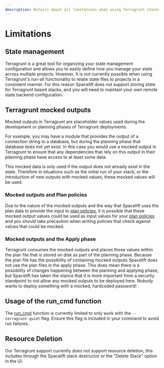 ```yaml
---
description: Details about all limitations when using Terragrunt stacks in spacelift.
---
```


# Limitations

## State management

Terragrunt is a great tool for organizing your state management configuration and allows you to easily define how you manage your state across multiple projects. However, It is not currently possible when using Terragrunt's run-all functionality to relate state files to projects in a consistent manner. For this reason Spacelift does not support storing state for Terragrunt based stacks, and you will need to maintain your own remote state backend configuration.

## Terragrunt mocked outputs

Mocked outputs in Terragrunt are placeholder values used during the development or planning phases of Terragrunt deployments.

For example, you may have a module that provides the output of a connection string to a database, but during the planning phase that database does not yet exist. In this case you would use a mocked output in Terragrunt to ensure that any dependencies that rely on this output in their planning phase have access to at least some data.

This mocked data is only used if the output does not already exist in the state. Therefore in situations such as the initial run of your stack, or the introduction of new outputs with mocked values, these mocked values will be used.

### Mocked outputs and Plan policies

Due to the nature of the mocked outputs and the way that Spacelift uses the plan data to provide the input to [plan policies](../../concepts/policy/terraform-plan-policy.md), it is possible that these mocked output values could be used as input values for your [plan policies](../../concepts/policy/terraform-plan-policy.md) and you should take precaution when writing policies that check against values that could be mocked.

### Mocked outputs and the Apply phase

Terragrunt consumes the mocked outputs and places those values within the plan file that is stored on disk as part of the planning phase. Because the plan file has the possibility of containing mocked outputs Spacelift does not use the plan files in the apply phase. This does mean there is a possibility of changes happening between the planning and applying phase, but Spacelift has taken the stance that it is more important from a security standpoint to not allow any mocked outputs to be deployed here. Nobody wants to deploy something with a mocked, hardcoded password!

## Usage of the run_cmd function

The [run_cmd](https://terragrunt.gruntwork.io/docs/reference/built-in-functions/#run_cmd) function is currently limited to only work with the `--terragrunt-quiet` flag.
Ensure this flag is included in your command to avoid run failures.

## Resource Deletion

Our Terragrunt support currently does not support resource deletion, this includes through the Spacelift stack destructor or the "Delete Stack" option in the UI.
